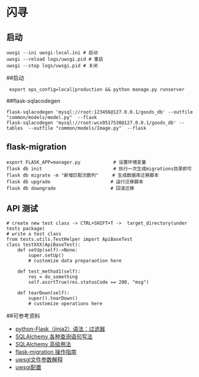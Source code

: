 闪寻
=====================
## 启动

    uwsgi --ini uwsgi-local.ini # 启动
    uwsgi --reload logs/uwsgi.pid # 重启
    uwsgi --stop logs/uwsgi.pid # 关闭


##启动

     export ops_config=local|production && python manage.py runserver

##flask-sqlacodegen

    flask-sqlacodegen 'mysql://root:123456@127.0.0.1/goods_db' --outfile "common/models/model.py"  --flask
    flask-sqlacodegen 'mysql://root:wcx9517530@127.0.0.1/goods_db' --tables  --outfile "common/models/Image.py"  --flask

## flask-migration
    export FLASK_APP=manager.py            # 设置环境变量
    flask db init                          # 执行一次生成migrations目录即可
    flask db migrate -m "新增匹配次数列"     # 生成数据库迁移脚本
    flask db upgrade                      # 运行迁移脚本
    flask db downgrade                    # 回滚迁移

## API 测试
    # create new test class -> CTRL+SHIFT+T ->  target_directory(under tests package)
    # write a test class
    from tests.utils.TestHelper import ApiBaseTest  
    class testXXX(ApiBaseTest):
        def setUp(self)->None:
            super.setUp()
            # customize data preparaotion here
            
        def test_method1(self):
            res = do_something
            self.assrtTrue(res.statusCode == 200, "msg")
        
        def tearDown(self):
            super().tearDown()
            # customize operations here
    

##可参考资料
* [python-Flask（jinja2）语法：过滤器](https://www.jianshu.com/p/3127ac233518)
* [SQLAlchemy 各种查询语句写法](https://wxnacy.com/2017/08/14/python-2017-08-14-sqlalchemy-filter/)
* [SQLAlchemy 高级用法](https://www.cnblogs.com/coder2012/p/4746941.html)
* [flask-migration 操作指南](migrations/操作指南.md)
* [uwsgi文件参数解释](https://www.cnblogs.com/tortoise512/p/10825075.html)
* [uwsgi配置](https://www.jianshu.com/p/07458e99198a)